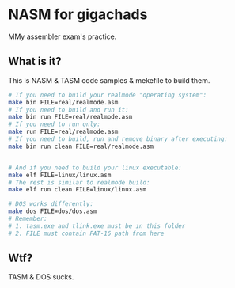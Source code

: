 # NASM for gigachads

MMy assembler exam's practice.

## What is it?

This is NASM & TASM code samples & mekefile to build them.

```sh
# If you need to build your realmode "operating system":
make bin FILE=real/realmode.asm
# If you need to build and run it:
make bin run FILE=real/realmode.asm
# If you need to run only:
make run FILE=real/realmode.asm
# If you need to build, run and remove binary after executing:
make bin run clean FILE=real/realmode.asm


# And if you need to build your linux executable:
make elf FILE=linux/linux.asm
# The rest is similar to realmode build:
make elf run clean FILE=linux/linux.asm

# DOS works differently:
make dos FILE=dos/dos.asm
# Remember:
# 1. tasm.exe and tlink.exe must be in this folder
# 2. FILE must contain FAT-16 path from here
```

## Wtf?

TASM & DOS sucks.
